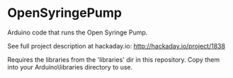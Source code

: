 OpenSyringePump
===============

Arduino code that runs the Open Syringe Pump.

See full project description at hackaday.io: http://hackaday.io/project/1838

Requires the libraries from the 'libraries' dir in this repository. Copy them into your Arduino\libraries directory to use.